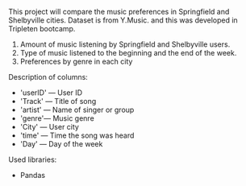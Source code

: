 This project will compare the music preferences in Springfield and Shelbyville cities. Dataset is from Y.Music. and this was developed in Tripleten bootcamp.

1. Amount of music listening by Springfield and Shelbyville users.
2. Type of music listened to the beginning and the end of the week.
3. Preferences by genre in each city

Description of columns:
- 'userID' — User ID
- 'Track' — Title of song
- 'artist' — Name of singer or group
- 'genre'— Music genre
- 'City' — User city
- 'time' — Time the song was heard
- 'Day' — Day of the week

Used libraries:
- Pandas
